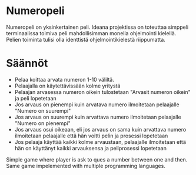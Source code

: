 Numeropeli
==========

Numeropeli on yksinkertainen peli. Ideana projektissa on toteuttaa simppeli terminaalissa toimiva peli mahdollisimman monella ohjelmointi kielellä. Pelien toiminta tulisi olla identtistä ohjelmointikielestä riippumatta.

Säännöt
=======

 * Pelaa koittaa arvata numeron 1-10 väliltä.
 * Pelaajalla on käytettävissään kolme yritystä
 * Pelaajan arvasessa numeron oikein tulostetaan "Arvasit numeron oikein" ja peli lopetetaan
 * Jos arvaus on pienempi kuin arvatava numero ilmoitetaan pelaajalle "Numero on suurempi"
 * Jos arvaus on suurempi kuin arvattava numero ilmoitetaan pelaajalle "Numero on pienempi"
 * Jos arvaus osui oikeaan, eli jos arvaus on sama kuin arvattava numero ilmoitetaan pelaajalle että hän voitti pelin ja prosessi lopetetaan
 * Jos pelaaja käyttää kaikki kolme arvaustaan, pelaajalle ilmoitetaan että hän on käyttänyt kaikki arvauksensa ja peliprosessi lopetetaan

Simple game where player is ask to ques a number between one and then. Same game impelemented with multiple programming languages.

